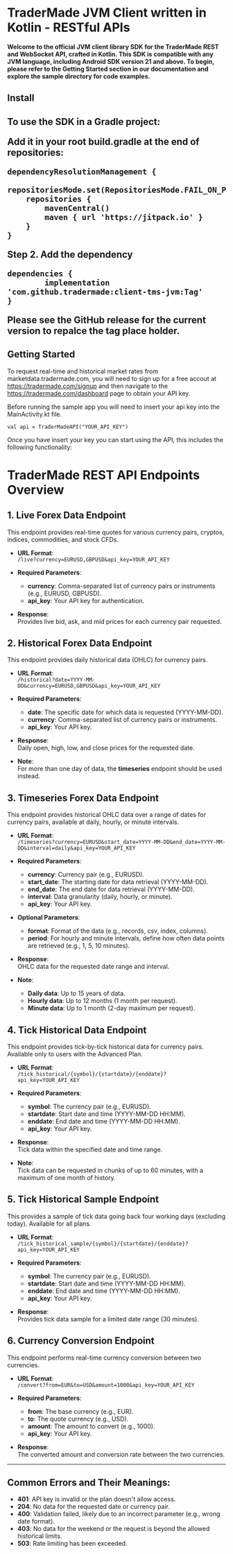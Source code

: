 <h1> TraderMade JVM Client written in Kotlin - RESTful APIs </h1>

<b>Welcome to the official JVM client library SDK for the TraderMade REST and WebSocket API, crafted in Kotlin. This SDK is compatible with any JVM language, including Android SDK version 21 and above. To begin, please refer to the Getting Started section in our documentation and explore the sample directory for code examples.</b>


<h2>Install<h2>

To use the SDK in a Gradle project:


Add it in your root build.gradle at the end of repositories:

	dependencyResolutionManagement {
		repositoriesMode.set(RepositoriesMode.FAIL_ON_PROJECT_REPOS)
		repositories {
			mavenCentral()
			maven { url 'https://jitpack.io' }
		}
	}
Step 2. Add the dependency

	dependencies {
	        implementation 'com.github.tradermade:client-tms-jvm:Tag'
	}


Please see the GitHub release for the current version to repalce the tag place holder.

<h2>Getting Started</H2>

To request real-time and historical market rates from marketdata.tradermade.com, you will need to sign up for a free accout at https://tradermade.com/signup and then navigate to the https://tradermade.com/dashboard page to obtain your API key. 

Before running the sample app you will need to insert your api key into the MainActivity.kt file.

    val api = TraderMadeAPI("YOUR_API_KEY")

Once you have insert your key you can start using the API, this includes the following functionality:


# TraderMade REST API Endpoints Overview

## 1. Live Forex Data Endpoint
This endpoint provides real-time quotes for various currency pairs, cryptos, indices, commodities, and stock CFDs.

- **URL Format**:  
  `/live?currency=EURUSD,GBPUSD&api_key=YOUR_API_KEY`
  
- **Required Parameters**:  
  - **currency**: Comma-separated list of currency pairs or instruments (e.g., EURUSD, GBPUSD).
  - **api_key**: Your API key for authentication.

- **Response**:  
  Provides live bid, ask, and mid prices for each currency pair requested.

## 2. Historical Forex Data Endpoint
This endpoint provides daily historical data (OHLC) for currency pairs.

- **URL Format**:  
  `/historical?date=YYYY-MM-DD&currency=EURUSD,GBPUSD&api_key=YOUR_API_KEY`
  
- **Required Parameters**:  
  - **date**: The specific date for which data is requested (YYYY-MM-DD).
  - **currency**: Comma-separated list of currency pairs or instruments.
  - **api_key**: Your API key.

- **Response**:  
  Daily open, high, low, and close prices for the requested date.

- **Note**:  
  For more than one day of data, the **timeseries** endpoint should be used instead.

## 3. Timeseries Forex Data Endpoint
This endpoint provides historical OHLC data over a range of dates for currency pairs, available at daily, hourly, or minute intervals.

- **URL Format**:  
  `/timeseries?currency=EURUSD&start_date=YYYY-MM-DD&end_date=YYYY-MM-DD&interval=daily&api_key=YOUR_API_KEY`
  
- **Required Parameters**:  
  - **currency**: Currency pair (e.g., EURUSD).
  - **start_date**: The starting date for data retrieval (YYYY-MM-DD).
  - **end_date**: The end date for data retrieval (YYYY-MM-DD).
  - **interval**: Data granularity (daily, hourly, or minute).
  - **api_key**: Your API key.

- **Optional Parameters**:  
  - **format**: Format of the data (e.g., records, csv, index, columns).
  - **period**: For hourly and minute intervals, define how often data points are retrieved (e.g., 1, 5, 10 minutes).

- **Response**:  
  OHLC data for the requested date range and interval.

- **Note**:  
  - **Daily data**: Up to 15 years of data.  
  - **Hourly data**: Up to 12 months (1 month per request).  
  - **Minute data**: Up to 1 month (2-day maximum per request).

## 4. Tick Historical Data Endpoint
This endpoint provides tick-by-tick historical data for currency pairs. Available only to users with the Advanced Plan.

- **URL Format**:  
  `/tick_historical/{symbol}/{startdate}/{enddate}?api_key=YOUR_API_KEY`
  
- **Required Parameters**:  
  - **symbol**: The currency pair (e.g., EURUSD).
  - **startdate**: Start date and time (YYYY-MM-DD HH:MM).
  - **enddate**: End date and time (YYYY-MM-DD HH:MM).
  - **api_key**: Your API key.

- **Response**:  
  Tick data within the specified date and time range.

- **Note**:  
  Tick data can be requested in chunks of up to 60 minutes, with a maximum of one month of history.

## 5. Tick Historical Sample Endpoint
This provides a sample of tick data going back four working days (excluding today). Available for all plans.

- **URL Format**:  
  `/tick_historical_sample/{symbol}/{startdate}/{enddate}?api_key=YOUR_API_KEY`
  
- **Required Parameters**:  
  - **symbol**: The currency pair (e.g., EURUSD).
  - **startdate**: Start date and time (YYYY-MM-DD HH:MM).
  - **enddate**: End date and time (YYYY-MM-DD HH:MM).
  - **api_key**: Your API key.

- **Response**:  
  Provides tick data sample for a limited date range (30 minutes).

## 6. Currency Conversion Endpoint
This endpoint performs real-time currency conversion between two currencies.

- **URL Format**:  
  `/convert?from=EUR&to=USD&amount=1000&api_key=YOUR_API_KEY`
  
- **Required Parameters**:  
  - **from**: The base currency (e.g., EUR).
  - **to**: The quote currency (e.g., USD).
  - **amount**: The amount to convert (e.g., 1000).
  - **api_key**: Your API key.

- **Response**:  
  The converted amount and conversion rate between the two currencies.

---

## Common Errors and Their Meanings:
- **401**: API key is invalid or the plan doesn't allow access.
- **204**: No data for the requested date or currency pair.
- **400**: Validation failed, likely due to an incorrect parameter (e.g., wrong date format).
- **403**: No data for the weekend or the request is beyond the allowed historical limits.
- **503**: Rate limiting has been exceeded.











